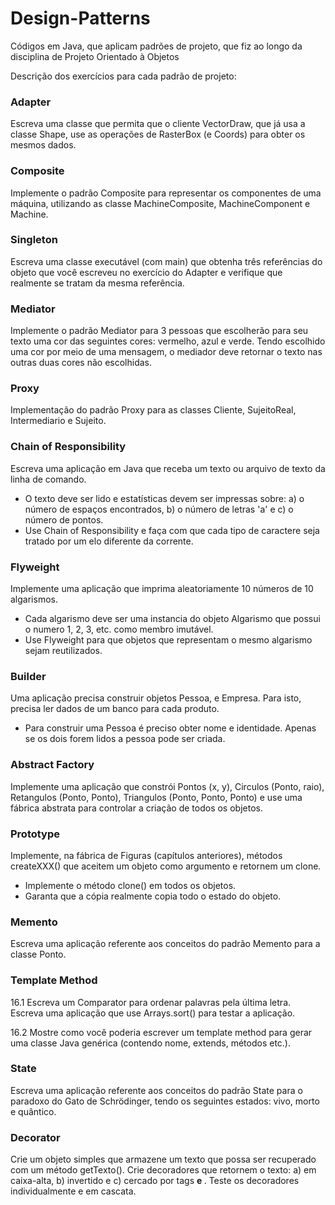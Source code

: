 # Design-Patterns
 Códigos em Java, que aplicam padrões de projeto, que fiz ao longo da disciplina de Projeto Orientado à Objetos

Descrição dos exercícios para cada padrão de projeto:

### Adapter

Escreva uma classe que permita que o cliente VectorDraw,
que já usa a classe Shape, use as operações de RasterBox (e
Coords) para obter os mesmos dados.

### Composite

Implemente o padrão Composite para representar os componentes de uma máquina,
utilizando as classe MachineComposite, MachineComponent e Machine.

### Singleton

Escreva uma classe executável (com main) que obtenha
três referências do objeto que você escreveu no exercício
do Adapter e verifique que realmente se tratam da mesma
referência.

### Mediator

Implemente o padrão Mediator para 3 pessoas que escolherão para seu texto 
uma cor das seguintes cores: vermelho, azul e verde. Tendo escolhido uma 
cor por meio de uma mensagem, o mediador deve retornar o texto nas outras 
duas cores não escolhidas.

### Proxy

Implementação do padrão Proxy para as classes Cliente, SujeitoReal, Intermediario
e Sujeito.

### Chain of Responsibility

Escreva uma aplicação em Java que
receba um texto ou arquivo de texto da linha
de comando.
- O texto deve ser lido e estatísticas devem ser
impressas sobre: a) o número de espaços
encontrados, b) o número de letras 'a' e c) o
número de pontos.
- Use Chain of Responsibility e faça com que cada
tipo de caractere seja tratado por um elo
diferente da corrente.

### Flyweight

Implemente uma aplicação que imprima
aleatoriamente 10 números de 10 algarismos.
- Cada algarismo deve ser uma instancia do objeto
Algarismo que possui o numero 1, 2, 3, etc. como membro
imutável.
- Use Flyweight para que objetos que representam o mesmo
algarismo sejam reutilizados.

### Builder

Uma aplicação precisa construir objetos Pessoa,
e Empresa. Para isto, precisa ler dados de um banco
para cada produto.
- Para construir uma Pessoa é preciso obter nome e
identidade. Apenas se os dois forem lidos a pessoa pode
ser criada.

### Abstract Factory

Implemente uma aplicação que constrói
Pontos (x, y), Circulos (Ponto, raio), Retangulos
(Ponto, Ponto), Triangulos (Ponto, Ponto, Ponto)
e use uma fábrica abstrata para controlar a
criação de todos os objetos.

### Prototype

Implemente, na fábrica de Figuras
(capítulos anteriores), métodos createXXX()
que aceitem um objeto como argumento e
retornem um clone.
- Implemente o método clone() em todos os objetos.
- Garanta que a cópia realmente copia todo o
estado do objeto.

### Memento

Escreva uma aplicação referente aos conceitos do padrão Memento para
a classe Ponto.

### Template Method

16.1 Escreva um Comparator para ordenar palavras
pela última letra. Escreva uma aplicação que use
Arrays.sort() para testar a aplicação.

16.2 Mostre como você poderia escrever um
template method para gerar uma classe Java
genérica (contendo nome, extends, métodos etc.).

### State

Escreva uma aplicação referente aos conceitos do padrão State para
o paradoxo do Gato de Schrödinger, tendo os seguintes estados:
vivo, morto e quântico.

### Decorator

Crie um objeto simples que armazene um texto que possa ser
recuperado com um método getTexto(). Crie decoradores que
retornem o texto: a) em caixa-alta, b) invertido e c) cercado por tags
<b> e </b>. Teste os decoradores individualmente e em cascata.
